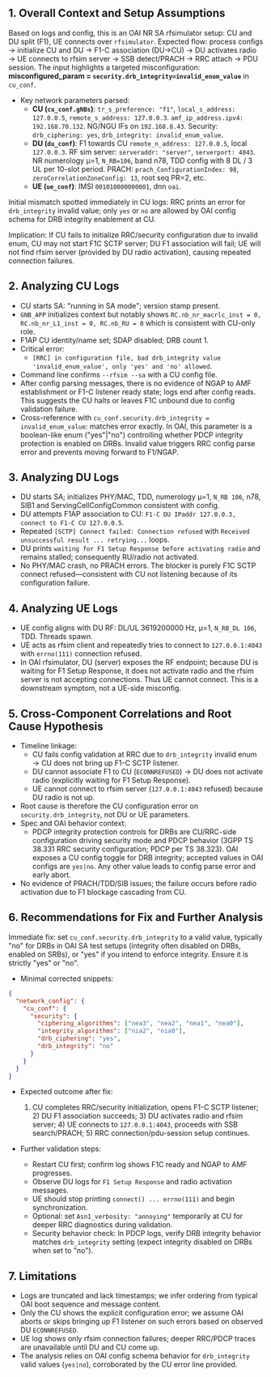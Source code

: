 ## 1. Overall Context and Setup Assumptions
Based on logs and config, this is an OAI NR SA rfsimulator setup: CU and DU split (F1), UE connects over `rfsimulator`. Expected flow: process configs → initialize CU and DU → F1-C association (DU→CU) → DU activates radio → UE connects to rfsim server → SSB detect/PRACH → RRC attach → PDU session. The input highlights a targeted misconfiguration: **misconfigured_param = `security.drb_integrity=invalid_enum_value`** in `cu_conf`.

- Key network parameters parsed:
  - **CU (`cu_conf.gNBs`)**: `tr_s_preference: "f1"`, `local_s_address: 127.0.0.5`, `remote_s_address: 127.0.0.3`. `amf_ip_address.ipv4: 192.168.70.132`. NG/NGU IFs on `192.168.8.43`. Security: `drb_ciphering: yes`, `drb_integrity: invalid_enum_value`.
  - **DU (`du_conf`)**: F1 towards CU `remote_n_address: 127.0.0.5`, local `127.0.0.3`. RF sim server: `serveraddr: "server"`, `serverport: 4043`. NR numerology μ=1, `N_RB=106`, band n78, TDD config with 8 DL / 3 UL per 10-slot period. PRACH: `prach_ConfigurationIndex: 98`, `zeroCorrelationZoneConfig: 13`, root seq PR=2, etc.
  - **UE (`ue_conf`)**: IMSI `001010000000001`, dnn `oai`.

Initial mismatch spotted immediately in CU logs: RRC prints an error for `drb_integrity` invalid value; only `yes` or `no` are allowed by OAI config schema for DRB integrity enablement at CU.

Implication: If CU fails to initialize RRC/security configuration due to invalid enum, CU may not start F1C SCTP server; DU F1 association will fail; UE will not find rfsim server (provided by DU radio activation), causing repeated connection failures.

## 2. Analyzing CU Logs
- CU starts SA: "running in SA mode"; version stamp present.
- `GNB_APP` initializes context but notably shows `RC.nb_nr_macrlc_inst = 0, RC.nb_nr_L1_inst = 0, RC.nb_RU = 0` which is consistent with CU-only role.
- F1AP CU identity/name set; SDAP disabled; DRB count 1.
- Critical error:
  - `[RRC] in configuration file, bad drb_integrity value 'invalid_enum_value', only 'yes' and 'no' allowed`.
- Command line confirms `--rfsim --sa` with a CU config file.
- After config parsing messages, there is no evidence of NGAP to AMF establishment or F1-C listener ready state; logs end after config reads. This suggests the CU halts or leaves F1C unbound due to config validation failure.
- Cross-reference with `cu_conf.security.drb_integrity = invalid_enum_value`: matches error exactly. In OAI, this parameter is a boolean-like enum ("yes"|"no") controlling whether PDCP integrity protection is enabled on DRBs. Invalid value triggers RRC config parse error and prevents moving forward to F1/NGAP.

## 3. Analyzing DU Logs
- DU starts SA; initializes PHY/MAC, TDD, numerology μ=1, `N_RB 106`, n78, SIB1 and ServingCellConfigCommon consistent with config.
- DU attempts F1AP association to CU: `F1-C DU IPaddr 127.0.0.3, connect to F1-C CU 127.0.0.5`.
- Repeated `[SCTP] Connect failed: Connection refused` with `Received unsuccessful result ... retrying...` loops.
- DU prints `waiting for F1 Setup Response before activating radio` and remains stalled; consequently RU/radio not activated.
- No PHY/MAC crash, no PRACH errors. The blocker is purely F1C SCTP connect refused—consistent with CU not listening because of its configuration failure.

## 4. Analyzing UE Logs
- UE config aligns with DU RF: DL/UL 3619200000 Hz, μ=1, `N_RB_DL 106`, TDD. Threads spawn.
- UE acts as rfsim client and repeatedly tries to connect to `127.0.0.1:4043` with `errno(111)` connection refused.
- In OAI rfsimulator, DU (server) exposes the RF endpoint; because DU is waiting for F1 Setup Response, it does not activate radio and the rfsim server is not accepting connections. Thus UE cannot connect. This is a downstream symptom, not a UE-side misconfig.

## 5. Cross-Component Correlations and Root Cause Hypothesis
- Timeline linkage:
  - CU fails config validation at RRC due to `drb_integrity` invalid enum → CU does not bring up F1-C SCTP listener.
  - DU cannot associate F1 to CU (`ECONNREFUSED`) → DU does not activate radio (explicitly waiting for F1 Setup Response).
  - UE cannot connect to rfsim server (`127.0.0.1:4043` refused) because DU radio is not up.
- Root cause is therefore the CU configuration error on `security.drb_integrity`, not DU or UE parameters.
- Spec and OAI behavior context:
  - PDCP integrity protection controls for DRBs are CU/RRC-side configuration driving security mode and PDCP behavior (3GPP TS 38.331 RRC security configuration; PDCP per TS 38.323). OAI exposes a CU config toggle for DRB integrity; accepted values in OAI configs are `yes|no`. Any other value leads to config parse error and early abort.
- No evidence of PRACH/TDD/SIB issues; the failure occurs before radio activation due to F1 blockage cascading from CU.

## 6. Recommendations for Fix and Further Analysis
Immediate fix: set `cu_conf.security.drb_integrity` to a valid value, typically "no" for DRBs in OAI SA test setups (integrity often disabled on DRBs, enabled on SRBs), or "yes" if you intend to enforce integrity. Ensure it is strictly "yes" or "no".

- Minimal corrected snippets:

```json
{
  "network_config": {
    "cu_conf": {
      "security": {
        "ciphering_algorithms": ["nea3", "nea2", "nea1", "nea0"],
        "integrity_algorithms": ["nia2", "nia0"],
        "drb_ciphering": "yes",
        "drb_integrity": "no"  
      }
    }
  }
}
```

- Expected outcome after fix:
  1) CU completes RRC/security initialization, opens F1-C SCTP listener; 2) DU F1 association succeeds; 3) DU activates radio and rfsim server; 4) UE connects to `127.0.0.1:4043`, proceeds with SSB search/PRACH; 5) RRC connection/pdu-session setup continues.

- Further validation steps:
  - Restart CU first; confirm log shows F1C ready and NGAP to AMF progresses.
  - Observe DU logs for `F1 Setup Response` and radio activation messages.
  - UE should stop printing `connect() ... errno(111)` and begin synchronization.
  - Optional: set `Asn1_verbosity: "annoying"` temporarily at CU for deeper RRC diagnostics during validation.
  - Security behavior check: In PDCP logs, verify DRB integrity behavior matches `drb_integrity` setting (expect integrity disabled on DRBs when set to "no").

## 7. Limitations
- Logs are truncated and lack timestamps; we infer ordering from typical OAI boot sequence and message content.
- Only the CU shows the explicit configuration error; we assume OAI aborts or skips bringing up F1 listener on such errors based on observed DU `ECONNREFUSED`.
- UE log shows only rfsim connection failures; deeper RRC/PDCP traces are unavailable until DU and CU come up.
- The analysis relies on OAI config schema behavior for `drb_integrity` valid values (`yes|no`), corroborated by the CU error line provided.